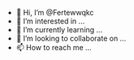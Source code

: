 - 👋 Hi, I’m @Fertewwqkc
- 👀 I’m interested in ...
- 🌱 I’m currently learning ...
- 💞️ I’m looking to collaborate on ...
- 📫 How to reach me ...

<!---
Fertewwqkc/Fertewwqkc is a ✨ special ✨ repository because its `README.md` (this file) appears on your GitHub profile.
You can click the Preview link to take a look at your changes.
--->
